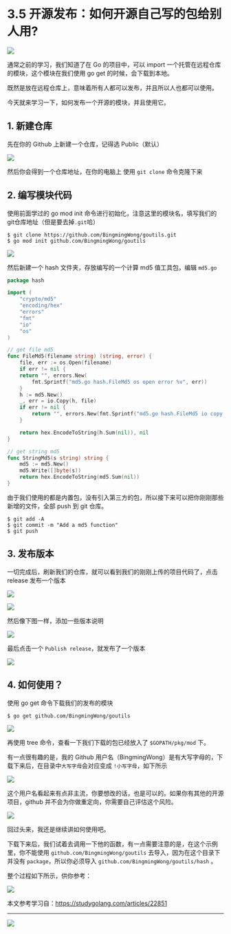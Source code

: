 # 3.5 开源发布：如何开源自己写的包给别人用?

![](http://image.iswbm.com/20200607145423.png)

通常之前的学习，我们知道了在 Go 的项目中，可以 import 一个托管在远程仓库的模块，这个模块在我们使用 go get 的时候，会下载到本地。

既然是放在远程仓库上，意味着所有人都可以发布，并且所以人也都可以使用。

今天就来学习一下，如何发布一个开源的模块，并且使用它。

## 1. 新建仓库

先在你的 Github 上新建一个仓库，记得选 Public（默认）

![](http://image.iswbm.com/image-20200317202948177.png)

然后你会得到一个仓库地址，在你的电脑上 使用 `git clone` 命令克隆下来

## 2. 编写模块代码

使用前面学过的 go mod init 命令进行初始化，注意这里的模块名，填写我们的git仓库地址（但是要去掉`.git`哈）

```
$ git clone https://github.com/BingmingWong/goutils.git
$ go mod init github.com/BingmingWong/goutils
```

![](http://image.iswbm.com/image-20200317211914020.png)

然后新建一个 hash 文件夹，存放编写的一个计算 md5 值工具包，编辑 `md5.go`

```go
package hash

import (
    "crypto/md5"
    "encoding/hex"
    "errors"
    "fmt"
    "io"
    "os"
)

// get file md5
func FileMd5(filename string) (string, error) {
    file, err := os.Open(filename)
    if err != nil {
    return "", errors.New(
        fmt.Sprintf("md5.go hash.FileMd5 os open error %v", err))
    }
    h := md5.New()
    _, err = io.Copy(h, file)
    if err != nil {
        return "", errors.New(fmt.Sprintf("md5.go hash.FileMd5 io copy error %v", err))
    }

    return hex.EncodeToString(h.Sum(nil)), nil
}

// get string md5
func StringMd5(s string) string {
    md5 := md5.New()
    md5.Write([]byte(s))
    return hex.EncodeToString(md5.Sum(nil))
}
```

由于我们使用的都是内置包，没有引入第三方的包，所以接下来可以把你刚刚那些新增的文件，全部 push 到 git 仓库。

```shell
$ git add -A
$ git commit -m "Add a md5 function"
$ git push
```

## 3. 发布版本

一切完成后，刷新我们的仓库，就可以看到我们的刚刚上传的项目代码了，点击 release 发布一个版本

![](http://image.iswbm.com/image-20200317212645500.png)



![](http://image.iswbm.com/image-20200317212816613.png)

然后像下图一样，添加一些版本说明

![](http://image.iswbm.com/image-20200317213121828.png)

最后点击一个 `Publish release`，就发布了一个版本

![](http://image.iswbm.com/image-20200317213331606.png)

## 4. 如何使用？

使用 go get 命令下载我们的发布的模块

```shell
$ go get github.com/BingmingWong/goutils
```

![](http://image.iswbm.com/image-20200321130405670.png)

再使用 tree 命令，查看一下我们下载的包已经放入了 `$GOPATH/pkg/mod` 下。

有一点很有趣的是，我的 Github 用户名（BingmingWong）是有大写字母的，下载下来后，在目录中`大写字母`会对应变成 `!小写字母`，如下所示

![](http://image.iswbm.com/image-20200321130456438.png)

这个用户名看起来有点非主流，你要想改的话，也是可以的。如果你有其他的开源项目，github 并不会为你做重定向，你需要自己评估这个风险。

![](http://image.iswbm.com/image-20200321132052173.png)

回过头来，我还是继续讲如何使用吧。

下载下来后，我们试着去调用一下他的函数，有一点需要注意的是，在这个示例里，你不能使用 `github.com/BingmingWong/goutils` 去导入，因为在这个目录下并没有 `package`，所以你必须导入 `github.com/BingmingWong/goutils/hash` 。

整个过程如下所示，供你参考：

![](http://image.iswbm.com/image-20200321133247067.png)



本文参考学习自：https://studygolang.com/articles/22851



---



![](http://image.iswbm.com/20200607174235.png)

